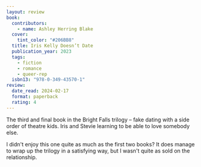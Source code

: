 ```yaml
---
layout: review
book:
  contributors:
    - name: Ashley Herring Blake
  cover:
    tint_color: "#206BB8"
  title: Iris Kelly Doesn’t Date
  publication_year: 2023
  tags:
    - fiction
    - romance
    - queer-rep
  isbn13: "978-0-349-43570-1"
review:
  date_read: 2024-02-17
  format: paperback
  rating: 4
---
```

The third and final book in the Bright Falls trilogy – fake dating with a side order of theatre kids.
Iris and Stevie learning to be able to love somebody else.

I didn't enjoy this one quite as much as the first two books?
It does manage to wrap up the trilogy in a satisfying way, but I wasn't quite as sold on the relationship.